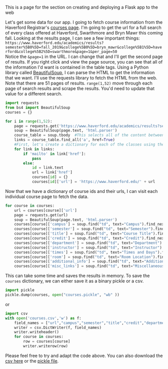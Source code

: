 This is a page for the section on creating and deploying a Flask app to the web 


Let's get some data for our app.  I going to fetch course information from the Haverford Registrar's [courses page](https://www.haverford.edu/academics/courses).  I'm going to get the url for a full search of every class offered at Haverford, Swarthmore and Bryn Mawr this coming fall. Looking at the results page, I can see a few important things:
`https://www.haverford.edu/academics/results?semester%5B0%5D=fall_2019&college%5B0%5D=bryn_mawr&college%5B1%5D=haverford&college%5B2%5D=swarthmore&page=1&per_page=50`  
Notice the `&page=1` in the URL.  I can change that and I'll get the second page of results. If you right click and view the page source, you can see that all of the information I'd want is contained in the table <tbody></tbody> tags.  Using a Python library called [BeautifulSoup](https://www.crummy.com/software/BeautifulSoup/bs4/doc/), I can parse the HTML to get the information that we want. I'll use the requests library to fetch the HTML from the web.  Note that there are 51 pages of results. `range(1,52)` move through each page of search results and scrape the results.  You'd need to update that value for a different search.  

```python 
import requests
from bs4 import BeautifulSoup
courses = {}

for i in range(1,52):
    page = requests.get('https://www.haverford.edu/academics/results?semester%5B0%5D=fall_2019&college%5B0%5D=bryn_mawr&college%5B1%5D=haverford&college%5B2%5D=swarthmore&page={}&per_page=50'.format(i))
    soup = BeautifulSoup(page.text, 'html.parser')
    course_table = soup.tbody  #This selects all of the content between the <tbody> </tbody> tags
    links = course_table.find_all('a', href=True)
    #First, let's create a dictionary for each of the classes using the registration id.  We will also record the URL for the class record.
    for link in links:
        if 'mailto' in link['href']:
            pass
        else:
            id = link.text
            url = link['href']
            courses[id] = {}
            courses[id]['url'] = 'https://www.haverford.edu/' + url

```

Now that we have a dictionary of course ids and their urls, I can visit each individual course page to fetch the data.  

```python
for course in courses:
    url = courses[course]['url']
    page = requests.get(url)
    soup = BeautifulSoup(page.text, 'html.parser')
    courses[course]['campus'] = soup.find("td", text="Campus").find_next_sibling("td").text
    courses[course]['semester'] = soup.find("td", text="Semester").find_next_sibling("td").text
    courses[course]['title'] = soup.find("td", text="Course Title").find_next_sibling("td").text
    courses[course]['credit'] = soup.find("td", text="Credit").find_next_sibling("td").text
    courses[course]['department'] = soup.find("td", text="Department").find_next_sibling("td").text
    courses[course]['instructor'] = soup.find("td", text="Instructor").find_next_sibling("td").text
    courses[course]['times'] = soup.find("td", text="Times and Days").find_next_sibling("td").text
    courses[course]['room'] = soup.find("td", text="Room Location").find_next_sibling("td").text
    courses[course]['additional_info'] = soup.find("td", text="Additional Course Info").find_next_sibling("td").text
    courses[course]['misc_links'] = soup.find("td", text="Miscellaneous Links").find_next_sibling("td").text
```
This can take some time and saves the results in memory. To save the `courses` dictionary, we can either save it as a binary pickle or a csv.  

```python
import pickle
pickle.dump(courses, open("courses.pickle", "wb" ))
```
or 

```python
import csv
with open('courses.csv','w') as f:
    field_names = ["url","campus","semester","title","credit","department","instructor","times","room","additional_info","misc_links"]
    writer = csv.DictWriter(f, field_names)
    writer.writeheader()
    for course in courses:
        row = courses[course]
        writer.writerow(row)
```
Please feel free to try and adapt the code above.  You can also download the [csv here](https://github.com/HCDigitalScholarship/summer-django/raw/master/courses.csv) or the [pickle file](https://github.com/HCDigitalScholarship/summer-django/raw/master/courses.pickle).

    
    
